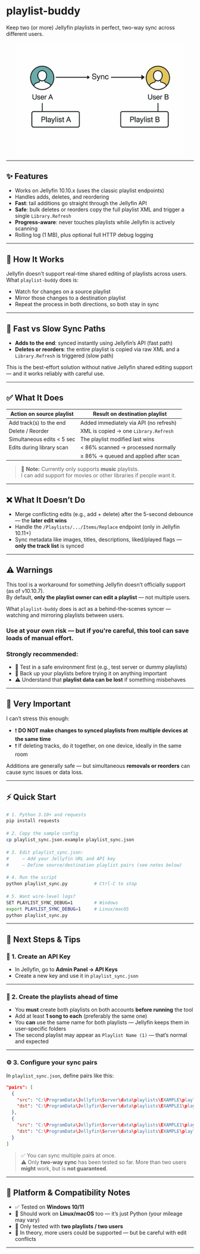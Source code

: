 # playlist-buddy

Keep two (or more) Jellyfin playlists in perfect, two-way sync across different users.

<p align="center">
  <img src="docs/diagram.png" width="450" alt="High-level flow" />
</p>

---

## ✨ Features

- Works on Jellyfin 10.10.x (uses the classic playlist endpoints)
- Handles adds, deletes, and reordering
- **Fast**: tail additions go straight through the Jellyfin API
- **Safe**: bulk deletes or reorders copy the full playlist XML and trigger a single `Library.Refresh`
- **Progress-aware**: never touches playlists while Jellyfin is actively scanning
- Rolling log (1 MB), plus optional full HTTP debug logging

---

## 🧠 How It Works

Jellyfin doesn't support real-time shared editing of playlists across users.  
What `playlist-buddy` does is:

- Watch for changes on a source playlist
- Mirror those changes to a destination playlist
- Repeat the process in both directions, so both stay in sync

---

## 🎯 Fast vs Slow Sync Paths

- **Adds to the end**: synced instantly using Jellyfin’s API (fast path)
- **Deletes or reorders**: the entire playlist is copied via raw XML and a `Library.Refresh` is triggered (slow path)

This is the best-effort solution without native Jellyfin shared editing support — and it works reliably with careful use.

---

## ✅ What It Does

| Action on source playlist       | Result on destination playlist             |
| ------------------------------ | ------------------------------------------ |
| Add track(s) to the end        | Added immediately via API (no refresh)     |
| Delete / Reorder               | XML is copied → one `Library.Refresh`      |
| Simultaneous edits < 5 sec     | The playlist modified last wins            |
| Edits during library scan      | < 86% scanned → processed normally         |
|                                | ≥ 86% → queued and applied after scan      |

> 📌 **Note:** Currently only supports **music** playlists.  
> I can add support for movies or other libraries if people want it.

---

## ❌ What It Doesn’t Do

- Merge conflicting edits (e.g., add + delete) after the 5-second debounce — the **later edit wins**
- Handle the `/Playlists/.../Items/Replace` endpoint (only in Jellyfin 10.11+)
- Sync metadata like images, titles, descriptions, liked/played flags — **only the track list** is synced

---

## ⚠️ Warnings

This tool is a workaround for something Jellyfin doesn’t officially support (as of v10.10.7).  
By default, **only the playlist owner can edit a playlist** — not multiple users.

What `playlist-buddy` does is act as a behind-the-scenes syncer — watching and mirroring playlists between users.

### Use at your own risk — but if you're careful, this tool can save loads of manual effort.

### Strongly recommended:

- 🧪 Test in a safe environment first (e.g., test server or dummy playlists)
- 💾 Back up your playlists before trying it on anything important
- ⚠️ Understand that **playlist data can be lost** if something misbehaves

---

## 🚨 Very Important

I can’t stress this enough:

- ❗️ **DO NOT make changes to synced playlists from multiple devices at the same time**
- ❗️ If deleting tracks, do it together, on one device, ideally in the same room

Additions are generally safe — but simultaneous **removals or reorders** can cause sync issues or data loss.

---

## ⚡ Quick Start

```bash
# 1. Python 3.10+ and requests
pip install requests

# 2. Copy the sample config
cp playlist_sync.json.example playlist_sync.json

# 3. Edit playlist_sync.json:
#     – Add your Jellyfin URL and API key
#     – Define source/destination playlist pairs (see notes below)

# 4. Run the script
python playlist_sync.py          # Ctrl-C to stop

# 5. Want wire-level logs?
SET PLAYLIST_SYNC_DEBUG=1        # Windows
export PLAYLIST_SYNC_DEBUG=1     # Linux/macOS
python playlist_sync.py
```

---

## 🔧 Next Steps & Tips

### 🔑 1. Create an API Key

- In Jellyfin, go to **Admin Panel → API Keys**
- Create a new key and use it in `playlist_sync.json`

---

### 📝 2. Create the playlists ahead of time

- You **must** create both playlists on both accounts **before running** the tool
- Add at least **1 song to each** (preferably the same one)
- You **can** use the same name for both playlists — Jellyfin keeps them in user-specific folders
- The second playlist may appear as `Playlist Name (1)` — that’s normal and expected

---

### ⚙️ 3. Configure your sync pairs

In `playlist_sync.json`, define pairs like this:

```json
"pairs": [
  {
    "src": "C:\ProgramData\Jellyfin\Server\data\playlists\EXAMPLE\playlist.xml",
    "dst": "C:\ProgramData\Jellyfin\Server\data\playlists\EXAMPLE1\playlist.xml"
  },
  {
    "src": "C:\ProgramData\Jellyfin\Server\data\playlists\EXAMPLE1\playlist.xml",
    "dst": "C:\ProgramData\Jellyfin\Server\data\playlists\EXAMPLE\playlist.xml"
  }
]
```

> ✅ You can sync multiple pairs at once.  
> ⚠️ Only **two-way sync** has been tested so far. More than two users **might** work, but is **not guaranteed**.

---

## 🧪 Platform & Compatibility Notes

- ✅ Tested on **Windows 10/11**
- 🐧 Should work on **Linux/macOS** too — it’s just Python (your mileage may vary)
- 🔁 Only tested with **two playlists / two users**
- 🤔 In theory, more users could be supported — but be careful with edit conflicts

---
